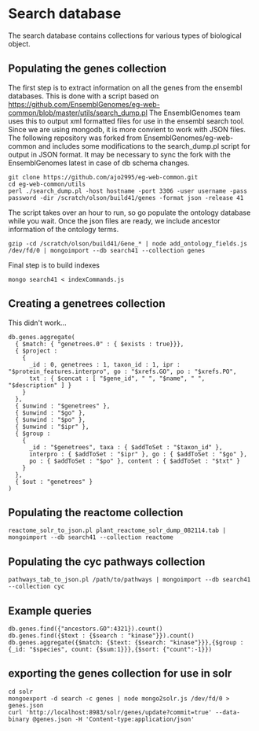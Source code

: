 # Search database
The search database contains collections for various types of biological object. 
## Populating the genes collection
The first step is to extract information on all the genes from the ensembl databases.
This is done with a script based on
https://github.com/EnsemblGenomes/eg-web-common/blob/master/utils/search_dump.pl 
The EnsemblGenomes team uses this to output xml formatted files for use in the ensembl
search tool. Since we are using mongodb, it is more convient to work with JSON files.
The following repository was forked from EnsemblGenomes/eg-web-common and includes
some modifications to the search_dump.pl script for output in JSON format. It may
be necessary to sync the fork with the EnsemblGenomes latest in case of db schema
changes.
```
git clone https://github.com/ajo2995/eg-web-common.git
cd eg-web-common/utils
perl ./search_dump.pl -host hostname -port 3306 -user username -pass password -dir /scratch/olson/build41/genes -format json -release 41 
```
The script takes over an hour to run, so go populate the ontology database while you wait.
Once the json files are ready, we include ancestor information of the ontology terms.
```
gzip -cd /scratch/olson/build41/Gene_* | node add_ontology_fields.js /dev/fd/0 | mongoimport --db search41 --collection genes
```
Final step is to build indexes
```
mongo search41 < indexCommands.js
```

## Creating a genetrees collection
This didn't work...
```
db.genes.aggregate(
  { $match: { "genetrees.0" : { $exists : true}}},
  { $project :
    {
      _id : 0, genetrees : 1, taxon_id : 1, ipr : "$protein_features.interpro", go : "$xrefs.GO", po : "$xrefs.PO",
      txt : { $concat : [ "$gene_id", " ", "$name", " ", "$description" ] }
    }
  },
  { $unwind : "$genetrees" },
  { $unwind : "$go" },
  { $unwind : "$po" },
  { $unwind : "$ipr" },
  { $group :
    {
      _id : "$genetrees", taxa : { $addToSet : "$taxon_id" },
      interpro : { $addToSet : "$ipr" }, go : { $addToSet : "$go" },
      po : { $addToSet : "$po" }, content : { $addToSet : "$txt" }
    }
  },
  { $out : "genetrees" }
)
```
## Populating the reactome collection
```
reactome_solr_to_json.pl plant_reactome_solr_dump_082114.tab | mongoimport --db search41 --collection reactome
```
## Populating the cyc pathways collection
```
pathways_tab_to_json.pl /path/to/pathways | mongoimport --db search41 --collection cyc
```
## Example queries
```
db.genes.find({"ancestors.GO":4321}).count()
db.genes.find({$text : {$search : "kinase"}}).count()
db.genes.aggregate({$match: {$text: {$search: "kinase"}}},{$group : {_id: "$species", count: {$sum:1}}},{$sort: {"count":-1}})
```
## exporting the genes collection for use in solr
```
cd solr
mongoexport -d search -c genes | node mongo2solr.js /dev/fd/0 > genes.json
curl 'http://localhost:8983/solr/genes/update?commit=true' --data-binary @genes.json -H 'Content-type:application/json'
```